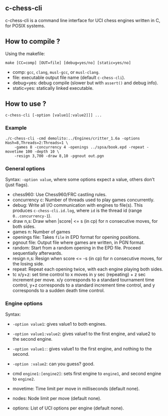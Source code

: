 ## c-chess-cli

c-chess-cli is a command line interface for UCI chess engines written in C, for POSIX systems.

## How to compile ?

Using the makefile:
```
make [CC=comp] [OUT=file] [debug=yes/no] [static=yes/no]
```
- comp: `gcc`, `clang`, `musl-gcc`, or `musl-clang`.
- file: executable output file name (default `c-chess-cli`).
- debug=yes: debug compile (slower but with `assert()` and debug info).
- static=yes: statically linked executable.

## How to use ?

`c-chess-cli [-option [value1[:value2]]] ...`

### Example

```
./c-chess-cli -cmd demolito:../Engines/critter_1.6a -options Hash=8,Threads=2:Threads=1 \
    -games 8 -concurrency 4 -openings ../spsa/book.epd -repeat -movetime 100 -depth 10 \
    -resign 3,700 -draw 8,10 -pgnout out.pgn
```

### General options

Syntax: `-option value`, where some options expect a value, others don't (just flags).

- chess960: Use Chess960/FRC castling rules.
- concurrency c: Number of threads used to play games concurrently.
- debug: Write all I/O communication with engines to file(s). This produces `c-chess-cli.id.log`,
where `id` is the thread id (range `0..concurrency-1`).
- draw n,s: Draw when |score| <= s (in cp) for n consecutive moves, for both sides.
- games n: Number of games
- openings file: Takes `file` in EPD format for opening positions.
- pgnout file: Output file where games are written, in PGN format.
- random: Start from a random opening in the EPD file. Proceed sequentially afterwards.
- resign n,s: Resign when score <= -s (in cp) for n consecutive moves, for the losing side.
- repeat: Repeat each opening twice, with each engine playing both sides.
- tc x/y+z: set time control to x moves in y sec (repeating) + z sec increment per move. x/y
  corresponds to a standard tournament time control, y+z corresponds to a standard increment time
  control, and y corresponds to a sudden death time control.

### Engine options

Syntax:
- `-option value1`: gives value1 to both engines.
- `-option value1:value2`: gives value1 to the first engine, and value2 to the second engine.
- `-option value1:`: gives value1 to the first engine, and nothing to the second.
- `-option :value2`: can you guess? good.

- cmd `engine1:[engine2]`: sets first engine to `engine1`, and second engine to `engine2`.
- movetime: Time limit per move in milliseconds (default none).
- nodes: Node limit per move (default none).
- options: List of UCI options per engine (default none).
